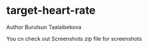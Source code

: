 # target-heart-rate
Author Burulsun Taalaibekova

You cn check out Screenshots zip file for screenshots
